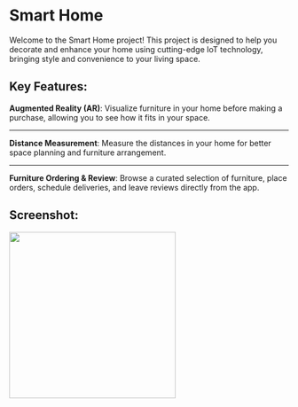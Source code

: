 # Smart Home 

Welcome to the Smart Home project! This project is designed to help you decorate and enhance your home using cutting-edge IoT technology, bringing style and convenience to your living space.

## Key Features:

**Augmented Reality (AR)**: Visualize furniture in your home before making a purchase, allowing you to see how it fits in your space.

---

**Distance Measurement**: Measure the distances in your home for better space planning and furniture arrangement.

---

**Furniture Ordering & Review**: Browse a curated selection of furniture, place orders, schedule deliveries, and leave reviews directly from the app.


## Screenshot:
<img src="https://github.com/user-attachments/assets/aa75d8b8-56d3-48de-b4f6-f1670aa0f659" width="300" height="300"/>
